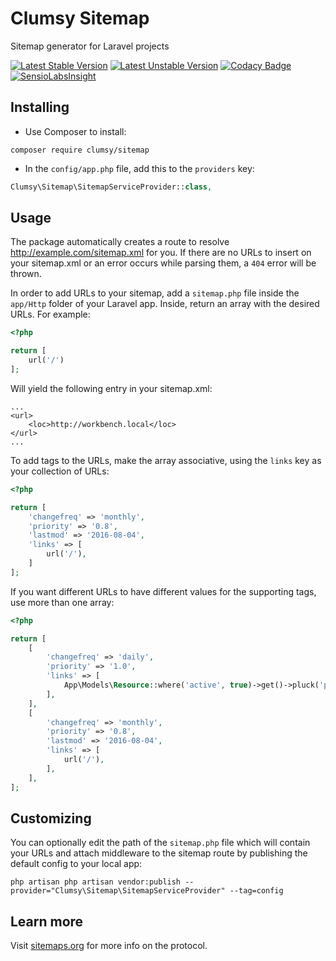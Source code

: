# Clumsy Sitemap
Sitemap generator for Laravel projects

[![Latest Stable Version](https://poser.pugx.org/clumsy/sitemap/version)](https://packagist.org/packages/clumsy/sitemap) [![Latest Unstable Version](https://poser.pugx.org/clumsy/sitemap/v/unstable)](//packagist.org/packages/clumsy/sitemap) [![Codacy Badge](https://api.codacy.com/project/badge/Grade/35aaffa60b424bedab0dda7d825ca43e)](https://www.codacy.com/app/tbuteler/clumsy-sitemap?utm_source=github.com&amp;utm_medium=referral&amp;utm_content=tbuteler/clumsy-sitemap&amp;utm_campaign=Badge_Grade) [![SensioLabsInsight](https://insight.sensiolabs.com/projects/c7722d5c-37e7-490b-88c8-bc04fd77434e/mini.png)](https://insight.sensiolabs.com/projects/c7722d5c-37e7-490b-88c8-bc04fd77434e)

## Installing

- Use Composer to install:
```
composer require clumsy/sitemap
```

- In the `config/app.php` file, add this to the `providers` key:
```php
Clumsy\Sitemap\SitemapServiceProvider::class,
```

## Usage

The package automatically creates a route to resolve http://example.com/sitemap.xml for you. If there are no URLs to insert on your sitemap.xml or an error occurs while parsing them, a `404` error will be thrown.

In order to add URLs to your sitemap, add a `sitemap.php` file inside the `app/Http` folder of your Laravel app. Inside, return an array with the desired URLs. For example:

```php
<?php

return [
    url('/')
];
```

Will yield the following entry in your sitemap.xml:
```
...
<url>
    <loc>http://workbench.local</loc>
</url>
...
```

To add tags to the URLs, make the array associative, using the `links` key as your collection of URLs:

```php
<?php

return [
    'changefreq' => 'monthly',
    'priority' => '0.8',
    'lastmod' => '2016-08-04',
    'links' => [
        url('/'),
    ]
];
```

If you want different URLs to have different values for the supporting tags, use more than one array:

```php
<?php

return [
    [
        'changefreq' => 'daily',
        'priority' => '1.0',
        'links' => [
            App\Models\Resource::where('active', true)->get()->pluck('permalink'),
        ],
    ],
    [
        'changefreq' => 'monthly',
        'priority' => '0.8',
        'lastmod' => '2016-08-04',
        'links' => [
            url('/'),
        ],
    ],
];
```


## Customizing

You can optionally edit the path of the `sitemap.php` file which will contain your URLs and attach middleware to the sitemap route by publishing the default config to your local app:
```
php artisan php artisan vendor:publish --provider="Clumsy\Sitemap\SitemapServiceProvider" --tag=config
```

## Learn more
Visit [sitemaps.org](http://www.sitemaps.org/protocol.html) for more info on the protocol.
